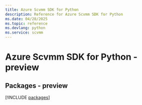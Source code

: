 ```yaml
---
title: Azure Scvmm SDK for Python
description: Reference for Azure Scvmm SDK for Python
ms.date: 04/28/2025
ms.topic: reference
ms.devlang: python
ms.service: scvmm
---
```

# Azure Scvmm SDK for Python - preview
## Packages - preview
[!INCLUDE [packages](scvmm-index.md)]